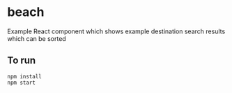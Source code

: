 # beach
Example React component which shows example destination search results which can be sorted

## To run
```
npm install
npm start
```

